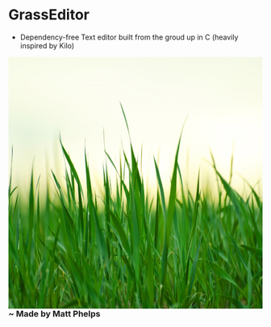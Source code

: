 # GrassEditor
* Dependency-free Text editor built from the groud up in C (heavily inspired by Kilo)

<img align="right" width="1000" height="500" src="grass.png">

 ### ~ Made by Matt Phelps
